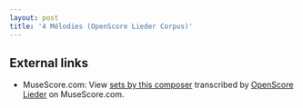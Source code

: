 ```yaml
---
layout: post
title: '4 Mélodies (OpenScore Lieder Corpus)'
---
```


## External links

- MuseScore.com: View [sets by this composer] transcribed by [OpenScore Lieder] on MuseScore.com.

[sets by this composer]: https://musescore.com/openscore-lieder-corpus/sets/5100858
[OpenScore Lieder]: https://musescore.com/openscore-lieder-corpus

